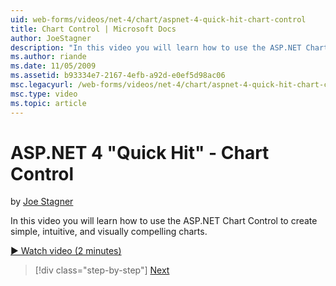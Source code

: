 ```yaml
---
uid: web-forms/videos/net-4/chart/aspnet-4-quick-hit-chart-control
title: Chart Control | Microsoft Docs
author: JoeStagner
description: "In this video you will learn how to use the ASP.NET Chart Control to create simple, intuitive, and visually compelling charts."
ms.author: riande
ms.date: 11/05/2009
ms.assetid: b93334e7-2167-4efb-a92d-e0ef5d98ac06
msc.legacyurl: /web-forms/videos/net-4/chart/aspnet-4-quick-hit-chart-control
msc.type: video
ms.topic: article
---
```

# ASP.NET 4 "Quick Hit" - Chart Control

by [Joe Stagner](https://github.com/JoeStagner)

In this video you will learn how to use the ASP.NET Chart Control to create simple, intuitive, and visually compelling charts. 

[&#9654; Watch video (2 minutes)](https://channel9.msdn.com/Blogs/ASP-NET-Site-Videos/aspnet-4-quick-hit-chart-control)

> [!div class="step-by-step"]
> [Next](aspnet-4-how-do-i-introducing-the-new-chart-control-in-visual-studio-2010.md)
